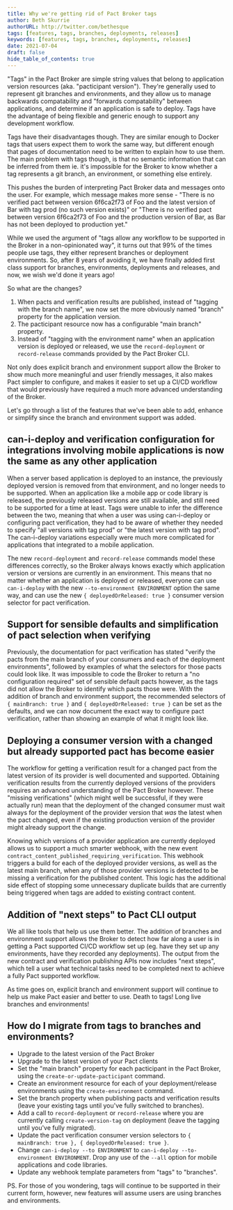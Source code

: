 ```yaml
---
title: Why we're getting rid of Pact Broker tags
author: Beth Skurrie
authorURL: http://twitter.com/bethesque
tags: [features, tags, branches, deployments, releases]
keywords: [features, tags, branches, deployments, releases]
date: 2021-07-04
draft: false
hide_table_of_contents: true
---
```


"Tags" in the Pact Broker are simple string values that belong to application version resources (aka. "pacticipant version"). They're generally used to represent git branches and environments, and they allow us to manage backwards compatability and "forwards compatability" between applications, and determine if an application is safe to deploy. Tags have the advantage of being flexible and generic enough to support any development workflow.

Tags have their disadvantages though. They are similar enough to Docker tags that users expect them to work the same way, but different enough that pages of documentation need to be written to explain how to use them. The main problem with tags though, is that no semantic information that can be inferred from them ie. it's impossible for the Broker to know whether a tag represents a git branch, an environment, or something else entirely.

<!--truncate-->

This pushes the burden of interpreting Pact Broker data and messages onto the user. For example, which message makes more sense - "There is no verified pact between version 6f6ca2f73 of Foo and the latest version of Bar with tag prod (no such version exists)" or "There is no verified pact between version 6f6ca2f73 of Foo and the production version of Bar, as Bar has not been deployed to production yet."

While we used the argument of "tags allow any workflow to be supported in the Broker in a non-opinionated way", it turns out that 99% of the times people use tags, they either represent branches or deployment environments. So, after 8 years of avoiding it, we have finally added first class support for branches, environments, deployments and releases, and now, we wish we'd done it years ago! 

So what are the changes?

1. When pacts and verification results are published, instead of "tagging with the branch name", we now set the more obviously named "branch" property for the application version. 
2. The pacticipant resource now has a configurable "main branch" property.
3. Instead of "tagging with the environment name" when an application version is deployed or released, we use the `record-deployment` or `record-release` commands provided by the Pact Broker CLI.

Not only does explicit branch and environment support allow the Broker to show much more meaningful and user friendly messages, it also makes Pact simpler to configure, and makes it easier to set up a CI/CD workflow that would previously have required a much more advanced understanding of the Broker.

Let's go through a list of the features that we've been able to add, enhance or simplify since the branch and environment support was added.

## can-i-deploy and verification configuration for integrations involving mobile applications is now the same as any other application

  When a server based application is deployed to an instance, the previously deployed version is removed from that environment, and no longer needs to be supported. When an application like a mobile app or code library is released, the previously released versions are still available, and still need to be supported for a time at least. Tags were unable to infer the difference between the two, meaning that when a user was using can-i-deploy or configuring pact verification, they had to be aware of whether they needed to specify "all versions with tag prod" or "the latest version with tag prod". The can-i-deploy variations especially were much more complicated for applications that integrated to a mobile application.

  The new `record-deployment` and `record-release` commands model these differences correctly, so the Broker always knows exactly which application version or versions are currently in an environment. This means that no matter whether an application is deployed or released, everyone can use `can-i-deploy` with the new `--to-environment ENVIRONMENT` option the same way, and can use the new `{ deployedOrReleased: true }` consumer version selector for pact verification.

## Support for sensible defaults and simplification of pact selection when verifying

  Previously, the documentation for pact verification has stated "verify the pacts from the main branch of your consumers and each of the deployment environments", followed by examples of what the selectors for those pacts could look like. It was impossible to code the Broker to return a "no configuration required" set of sensible default pacts however, as the tags did not allow the Broker to identify which pacts those were. With the addition of branch and environment support, the recommended selectors of `{ mainBranch: true }` and `{ deployedOrReleased: true }` can be set as the defaults, and we can now document the exact way to configure pact verification, rather than showing an example of what it might look like.

## Deploying a consumer version with a changed but already supported pact has become easier

  The workflow for getting a verification result for a changed pact from the latest version of its provider is well documented and supported. Obtaining verification results from the currently deployed versions of the providers requires an advanced understanding of the Pact Broker however. These "missing verifications" (which might well be successful, if they were actually run) mean that the deployment of the changed consumer must wait always for the deployment of the provider version that *was* the latest when the pact changed, even if the existing production version of the provider might already support the change.

  Knowing which versions of a provider application are currently deployed allows us to support a much smarter webhook, with the new event `contract_content_published_requiring_verification`. This webhook triggers a build for each of the deployed provider versions, as well as the latest main branch, when any of those provider versions is detected to be missing a verification for the published content. This logic has the additional side effect of stopping some unnecessary duplicate builds that are currently being triggered when tags are added to existing contract content.

## Addition of "next steps" to Pact CLI output

  We all like tools that help us use them better. The addition of branches and environment support allows the Broker to detect how far along a user is in getting a Pact supported CI/CD workflow set up (eg. have they set up any environments, have they recorded any deployments). The output from the new contract and verification publishing APIs now includes "next steps", which tell a user what technical tasks need to be completed next to achieve a fully Pact supported workflow.

As time goes on, explicit branch and environment support will continue to help us make Pact easier and better to use. Death to tags! Long live branches and environments!

## How do I migrate from tags to branches and environments?

* Upgrade to the latest version of the Pact Broker
* Upgrade to the latest version of your Pact clients
* Set the "main branch" property for each pacticipant in the Pact Broker, using the `create-or-update-pacticipant` command.
* Create an environment resource for each of your deployment/release environments using the `create-environment` command.
* Set the branch property when publishing pacts and verification results (leave your existing tags until you've fully switched to branches).
* Add a call to `record-deployment` or `record-release` where you are currently calling `create-version-tag` on deployment (leave the tagging until you've fully migrated).
* Update the pact verification consumer version selectors to `{ mainBranch: true }, { deployedOrReleased: true }`.
* Change `can-i-deploy --to ENVIRONMENT` to `can-i-deploy --to-environment ENVIRONMENT`. Drop any use of the `--all` option for mobile applications and code libraries.
* Update any webhook template parameters from "tags" to "branches".

PS. For those of you wondering, tags will continue to be supported in their current form, however, new features will assume users are using branches and environments.

